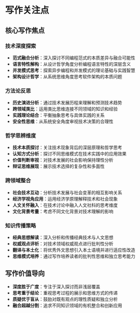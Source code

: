 # 写作关注点

## 核心写作焦点

### 技术深度探索

- **范式融合分析**：深入探讨不同编程范式的本质差异与融合可能性
- **语言特性解构**：从设计哲学角度分析编程语言特性的深层含义
- **并发模式思考**：探索异步编程和并发模式的理论基础与实践智慧
- **架构设计哲学**：从系统思维角度思考软件架构的本质问题

### 方法论反思

- **历史演进分析**：通过技术发展历程来理解和预测技术趋势
- **跨领域类比**：运用类比思维连接不同领域的知识和经验
- **实践理论结合**：平衡抽象思考与具体实践的关系
- **安全性思维**：从系统安全角度审视技术决策的合理性

### 哲学思辨维度

- **技术本质探讨**：关注技术现象背后的深层原理和哲学思考
- **认知方式分析**：探讨不同思维模式在技术实践中的应用效果
- **价值判断审视**：对技术发展的社会影响保持理性分析
- **辩证思维展现**：展示技术选择的复杂性和多面性

### 跨领域整合

- **社会技术互动**：分析技术发展与社会变革的相互影响关系
- **经济学视角应用**：运用经济学原理解释技术和社会现象
- **人文关怀融入**：在技术讨论中融入人文社科的思考维度
- **文化背景考量**：考虑不同文化背景对技术理解的影响

### 知识传播策略

- **经典思想解读**：深入分析和传播经典技术与人文思想
- **权威观点评析**：对技术领域权威观点进行批判性分析
- **翻译与本土化**：将优秀外文思想引入本土语境并进行适应性改造
- **思维模式培养**：通过写作培养读者的批判性思维和独立思考能力

## 写作价值导向

- **深度胜于广度**：专注于深入探讨而非浅层覆盖
- **思考重于结论**：重视思考过程的展示和思维方式的传递
- **质疑优于盲从**：鼓励对既有观点的理性质疑和独立分析
- **融合超越分割**：追求不同知识领域的有机整合和创新应用
